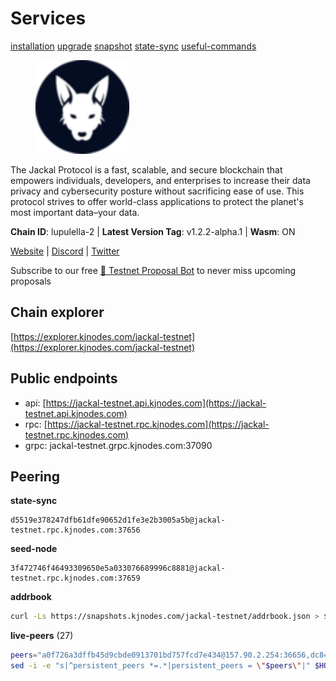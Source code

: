 # Services

[installation](./installation/ "mention") [upgrade](./upgrade/ "mention") [snapshot](./snapshot/ "mention") [state-sync](./state-sync/ "mention") [useful-commands](./useful-commands/ "mention")

<figure><img src="https://raw.githubusercontent.com/kj89/cosmos-images/main/logos/jackal.png" width="150" alt=""><figcaption></figcaption></figure>

The Jackal Protocol is a fast, scalable, and secure blockchain that empowers  individuals, developers, and enterprises to increase their data privacy and  cybersecurity posture without sacrificing ease of use. This protocol strives  to offer world-class applications to protect the planet's most important data–your data.

**Chain ID**: lupulella-2 | **Latest Version Tag**: v1.2.2-alpha.1 | **Wasm**: ON

[Website](https://jackalprotocol.com) | [Discord](https://discord.com/invite/5GKym3p6rj) | [Twitter](https://twitter.com/Jackal_Protocol)



Subscribe to our free [🤖 Testnet Proposal Bot](https://t.me/kjnodes_testnet_proposal_bot) to never miss upcoming proposals


## Chain explorer
[https://explorer.kjnodes.com/jackal-testnet](https://explorer.kjnodes.com/jackal-testnet)

## Public endpoints

* api: [https://jackal-testnet.api.kjnodes.com](https://jackal-testnet.api.kjnodes.com)
* rpc: [https://jackal-testnet.rpc.kjnodes.com](https://jackal-testnet.rpc.kjnodes.com)
* grpc: jackal-testnet.grpc.kjnodes.com:37090

## Peering

**state-sync**

```text
d5519e378247dfb61dfe90652d1fe3e2b3005a5b@jackal-testnet.rpc.kjnodes.com:37656
```

**seed-node**

```text
3f472746f46493309650e5a033076689996c8881@jackal-testnet.rpc.kjnodes.com:37659
```

**addrbook**
```bash
curl -Ls https://snapshots.kjnodes.com/jackal-testnet/addrbook.json > $HOME/.canine/config/addrbook.json
```

**live-peers** (27)
```bash
peers="a0f726a3dffb45d9cbde0913701bd757fcd7e434@157.90.2.254:36656,dc84774683298e57a848b59b7c0d1a70477b4fc1@213.239.207.175:48656,cf3921d374ad226e4b2248626c285302cba5e55e@141.95.33.39:26656,d5519e378247dfb61dfe90652d1fe3e2b3005a5b@65.109.68.190:37656,5eedbfbe64b942f4ab54db3842acf3bfab034c24@161.97.74.88:46656,0394449cab5a29f24dd4f37683d3b7622f27c0fc@65.108.206.118:61156,2cdaa56d0778b20be8430069eefeab2138190355@78.46.106.75:37656,3aaeda343f226f9f2f00eeda53a20db438449c8c@89.58.45.204:46656,9a2c091798681f89b11f8eea370bf9c6284437c5@167.86.115.183:26656,09d9127972ded9e22f9f11833ed7fcfa149cf1fa@65.109.92.240:19126,11b91d243d43e761c96cfbf49f2f2bd06cce2df8@65.109.23.114:17556,fd5b3021fe67406e63c1a3e3e89cb243bc0791c9@65.109.32.174:32656,ec78732a7d5bdc1e27e8d7ac1bffe3881c9fb271@65.108.226.183:17556,b549c1092e37db22576e31f19cbec4b1b3b36503@116.202.227.117:37656,1b191fb9ef837dec648136097f94925a15dd85ab@213.170.135.20:26516,f3e70d3de1974208af04dac6fabd657ab4abf0ff@65.108.75.107:24656,e4e93ce4b050c9d821e15b69477f5da706121343@65.109.93.152:31656,5c2a752c9b1952dbed075c56c600c3a79b58c395@195.3.220.57:26906,84af58201840781a0a62449d1dcdb0ad0cf5bdb3@91.223.3.144:26356,2ededbdbd98580e22ae8c3676e37b6e1fc1d987b@142.132.248.253:23656,8a11570dbaa0f4d98ca2ef0ad117e9c1154d81b9@65.108.230.113:19126,d3677c7a3f9ef42d5ba213ae84c4c5749f4ee787@44.204.38.21:26656,3c6d856a429224201d78c7f28026874d10a27f57@5.75.227.78:26656,ff5171d91cb033670238998dc84bdf69468bb053@51.89.232.234:27686,27238e2f804bf28a14c186a2e0f0ceaae0d2588f@176.9.98.24:30566,344d9c933f936f79f3d62eff5cd0b82775a79dac@162.19.239.230:26656,ade4d8bc8cbe014af6ebdf3cb7b1e9ad36f412c0@176.9.82.221:17556"
sed -i -e "s|^persistent_peers *=.*|persistent_peers = \"$peers\"|" $HOME/.canine/config/config.toml
```
